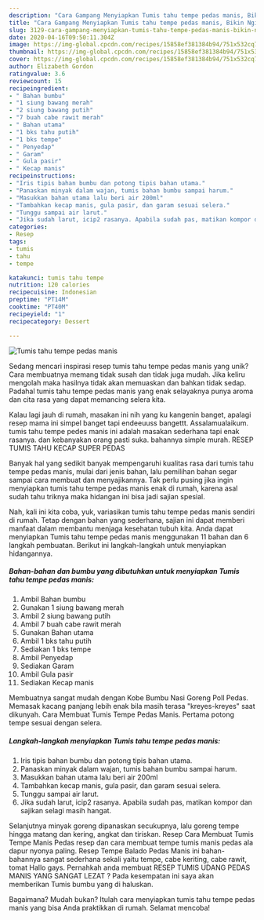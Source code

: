 ```yaml
---
description: "Cara Gampang Menyiapkan Tumis tahu tempe pedas manis, Bikin Ngiler"
title: "Cara Gampang Menyiapkan Tumis tahu tempe pedas manis, Bikin Ngiler"
slug: 3129-cara-gampang-menyiapkan-tumis-tahu-tempe-pedas-manis-bikin-ngiler
date: 2020-04-16T09:50:11.304Z
image: https://img-global.cpcdn.com/recipes/15858ef381384b94/751x532cq70/tumis-tahu-tempe-pedas-manis-foto-resep-utama.jpg
thumbnail: https://img-global.cpcdn.com/recipes/15858ef381384b94/751x532cq70/tumis-tahu-tempe-pedas-manis-foto-resep-utama.jpg
cover: https://img-global.cpcdn.com/recipes/15858ef381384b94/751x532cq70/tumis-tahu-tempe-pedas-manis-foto-resep-utama.jpg
author: Elizabeth Gordon
ratingvalue: 3.6
reviewcount: 15
recipeingredient:
- " Bahan bumbu"
- "1 siung bawang merah"
- "2 siung bawang putih"
- "7 buah cabe rawit merah"
- " Bahan utama"
- "1 bks tahu putih"
- "1 bks tempe"
- " Penyedap"
- " Garam"
- " Gula pasir"
- " Kecap manis"
recipeinstructions:
- "Iris tipis bahan bumbu dan potong tipis bahan utama."
- "Panaskan minyak dalam wajan, tumis bahan bumbu sampai harum."
- "Masukkan bahan utama lalu beri air 200ml"
- "Tambahkan kecap manis, gula pasir, dan garam sesuai selera."
- "Tunggu sampai air larut."
- "Jika sudah larut, icip2 rasanya. Apabila sudah pas, matikan kompor dan sajikan selagi masih hangat."
categories:
- Resep
tags:
- tumis
- tahu
- tempe

katakunci: tumis tahu tempe 
nutrition: 120 calories
recipecuisine: Indonesian
preptime: "PT14M"
cooktime: "PT40M"
recipeyield: "1"
recipecategory: Dessert

---
```



![Tumis tahu tempe pedas manis](https://img-global.cpcdn.com/recipes/15858ef381384b94/751x532cq70/tumis-tahu-tempe-pedas-manis-foto-resep-utama.jpg)

Sedang mencari inspirasi resep tumis tahu tempe pedas manis yang unik? Cara membuatnya memang tidak susah dan tidak juga mudah. Jika keliru mengolah maka hasilnya tidak akan memuaskan dan bahkan tidak sedap. Padahal tumis tahu tempe pedas manis yang enak selayaknya punya aroma dan cita rasa yang dapat memancing selera kita.

Kalau lagi jauh di rumah, masakan ini nih yang ku kangenin banget, apalagi resep mama ini simpel banget tapi endeeuuss bangettt. Assalamualaikum. tumis tahu tempe pedes manis ini adalah masakan sederhana tapi enak rasanya. dan kebanyakan orang pasti suka. bahannya simple murah. RESEP TUMIS TAHU KECAP SUPER PEDAS

Banyak hal yang sedikit banyak mempengaruhi kualitas rasa dari tumis tahu tempe pedas manis, mulai dari jenis bahan, lalu pemilihan bahan segar sampai cara membuat dan menyajikannya. Tak perlu pusing jika ingin menyiapkan tumis tahu tempe pedas manis enak di rumah, karena asal sudah tahu triknya maka hidangan ini bisa jadi sajian spesial.


Nah, kali ini kita coba, yuk, variasikan tumis tahu tempe pedas manis sendiri di rumah. Tetap dengan bahan yang sederhana, sajian ini dapat memberi manfaat dalam membantu menjaga kesehatan tubuh kita. Anda dapat menyiapkan Tumis tahu tempe pedas manis menggunakan 11 bahan dan 6 langkah pembuatan. Berikut ini langkah-langkah untuk menyiapkan hidangannya.

<!--inarticleads1-->

##### Bahan-bahan dan bumbu yang dibutuhkan untuk menyiapkan Tumis tahu tempe pedas manis:

1. Ambil  Bahan bumbu
1. Gunakan 1 siung bawang merah
1. Ambil 2 siung bawang putih
1. Ambil 7 buah cabe rawit merah
1. Gunakan  Bahan utama
1. Ambil 1 bks tahu putih
1. Sediakan 1 bks tempe
1. Ambil  Penyedap
1. Sediakan  Garam
1. Ambil  Gula pasir
1. Sediakan  Kecap manis


Membuatnya sangat mudah dengan Kobe Bumbu Nasi Goreng Poll Pedas. Memasak kacang panjang lebih enak bila masih terasa &#34;kreyes-kreyes&#34; saat dikunyah. Cara Membuat Tumis Tempe Pedas Manis. Pertama potong tempe sesuai dengan selera. 

<!--inarticleads2-->

##### Langkah-langkah menyiapkan Tumis tahu tempe pedas manis:

1. Iris tipis bahan bumbu dan potong tipis bahan utama.
1. Panaskan minyak dalam wajan, tumis bahan bumbu sampai harum.
1. Masukkan bahan utama lalu beri air 200ml
1. Tambahkan kecap manis, gula pasir, dan garam sesuai selera.
1. Tunggu sampai air larut.
1. Jika sudah larut, icip2 rasanya. Apabila sudah pas, matikan kompor dan sajikan selagi masih hangat.


Selanjutnya minyak goreng dipanaskan secukupnya, lalu goreng tempe hingga matang dan kering, angkat dan tiriskan. Resep Cara Membuat Tumis Tempe Manis Pedas resep dan cara membuat tempe tumis manis pedas ala dapur nyonya paling. Resep Tempe Balado Pedas Manis ini bahan-bahannya sangat sederhana sekali yaitu tempe, cabe keriting, cabe rawit, tomat Hallo gays. Pernahkah anda membuat RESEP TUMIS UDANG PEDAS MANIS YANG SANGAT LEZAT ? Pada kesempatan ini saya akan memberikan Tumis bumbu yang di haluskan. 

Bagaimana? Mudah bukan? Itulah cara menyiapkan tumis tahu tempe pedas manis yang bisa Anda praktikkan di rumah. Selamat mencoba!
